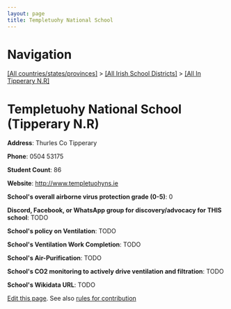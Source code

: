 ```yaml
---
layout: page
title: Templetuohy National School
---
```

# Navigation

[[All countries/states/provinces]](../../..) > [[All Irish School Districts]](../..) > [[All In Tipperary N.R]](..)

# Templetuohy National School (Tipperary N.R)

**Address**: Thurles Co Tipperary

**Phone**: 0504 53175

**Student Count**: 86

**Website**: <http://www.templetuohyns.ie>

**School's overall airborne virus protection grade (0-5)**: 0

**Discord, Facebook, or WhatsApp group for discovery/advocacy for THIS school**: TODO

**School's policy on Ventilation**: TODO

**School's Ventilation Work Completion**: TODO

**School's Air-Purification**: TODO

**School's CO2 monitoring to actively drive ventilation and filtration**: TODO

**School's Wikidata URL**: TODO


[Edit this page](https://github.com/ventilate-schools/Ireland/edit/main/./Tipperary_N.R/Templetuohy_National_School.md). See also [rules for contribution](../../../contribution-rules/)